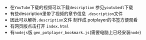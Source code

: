 - 在`YouTube`下载的视频可以下载`description` 参见`youtubedl`下载
- 有些description里带了视频的章节信息  `.description`文件
- 因此可以解析`.description`文件 制作成 potplayer的书签方便观看
- 有网页版点击打开 `index.html`
- 有`nodejs`版 `gen_potplayer_bookmark.js`(需要电脑上已经安装`node`)

